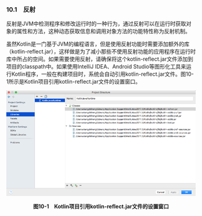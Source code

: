 ### 10.1　反射

反射是JVM中检测程序和修改运行时的一种行为，通过反射可以在运行时获取对象的属性和方法，这种动态获取信息和调用对象方法的功能特性称为反射机制。

虽然Kotlin是一门基于JVM的编程语言，但是使用反射功能时需要添加额外的库（kotlin-reflect.jar），这样做是为了减小那些不使用反射功能的应用程序在运行时库中所占的空间。如果需要使用反射，请确保将这个kotlin-reflect.jar文件添加到项目的classpath中。如果使用IntelliJ IDEA、Android Studio等图形化工具来运行Kotlin程序，一般在构建项目时，系统会自动引用kotlin-reflect.jar文件。图10-1所示是Kotlin项目引用kotlin-reflect.jar文件的设置窗口。

![46.png](../images/46.png)
<center class="my_markdown"><b class="my_markdown">图10-1　Kotlin项目引用kotlin-reflect.jar文件的设置窗口</b></center>

